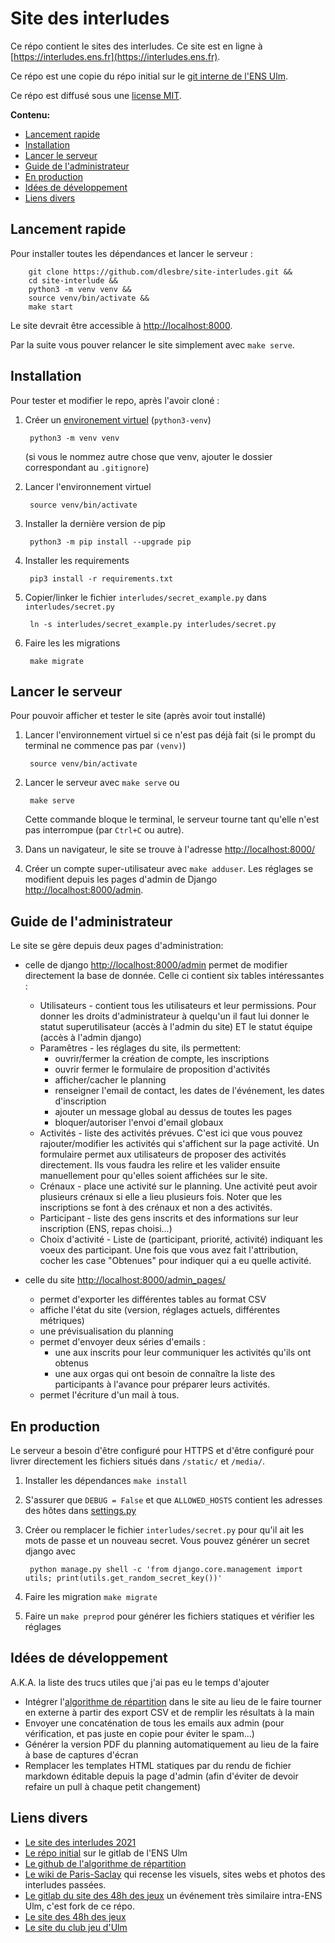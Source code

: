 # Site des interludes

Ce répo contient le sites des interludes. Ce site est en ligne à [https://interludes.ens.fr](https://interludes.ens.fr).

Ce répo est une copie du répo initial sur le [git interne de l'ENS Ulm](https://git.eleves.ens.fr/dlesbre/site-interludes).

Ce répo est diffusé sous une [license MIT](https://choosealicense.com/licenses/mit/).

**Contenu:**
- [Lancement rapide](#lancement-rapide)
- [Installation](#installation)
- [Lancer le serveur](#lancer-le-serveur)
- [Guide de l'administrateur](#guide-de-ladministrateur)
- [En production](#en-production)
- [Idées de développement](#idées-de-développement)
- [Liens divers](#liens-divers)

## Lancement rapide

Pour installer toutes les dépendances et lancer le serveur :

		git clone https://github.com/dlesbre/site-interludes.git &&
		cd site-interlude &&
		python3 -m venv venv &&
		source venv/bin/activate &&
		make start

Le site devrait être accessible à [http://localhost:8000](http://localhost:8000).

Par la suite vous pouver relancer le site simplement avec `make serve`.

## Installation

Pour tester et modifier le repo, après l'avoir cloné :

1. Créer un [environement
   virtuel](https://docs.python.org/3/tutorial/venv.html) (`python3-venv`)

		python3 -m venv venv

	(si vous le nommez autre chose que venv, ajouter le dossier correspondant
    au `.gitignore`)

2. Lancer l'environnement virtuel

		source venv/bin/activate

3. Installer la dernière version de pip

		python3 -m pip install --upgrade pip

4. Installer les requirements

		pip3 install -r requirements.txt

5. Copier/linker le fichier `interludes/secret_example.py` dans `interludes/secret.py`

		ln -s interludes/secret_example.py interludes/secret.py

6. Faire les les migrations

		make migrate

## Lancer le serveur

Pour pouvoir afficher et tester le site (après avoir tout installé)

1. Lancer l'environnement virtuel si ce n'est pas déjà fait (si le prompt du
   terminal ne commence pas par `(venv)`)

		source venv/bin/activate

2. Lancer le serveur avec `make serve` ou

		make serve

	Cette commande bloque le terminal, le serveur tourne tant qu'elle n'est pas
	interrompue (par `Ctrl+C` ou autre).

3. Dans un navigateur, le site se trouve à l'adresse
   [http://localhost:8000/](http://localhost:8000/)

4. Créer un compte super-utilisateur avec `make adduser`. Les réglages se modifient depuis les pages d'admin de Django [http://localhost:8000/admin](http://localhost:8000/admin).

## Guide de l'administrateur

Le site se gère depuis deux pages d'administration:

- celle de django [http://localhost:8000/admin](http://localhost:8000/admin) permet de modifier directement la base de donnée. Celle ci contient six tables intéressantes :
	- Utilisateurs - contient tous les utilisateurs et leur permissions. Pour donner les droits d'administrateur à quelqu'un il faut lui donner le statut superutilisateur (accès à l'admin du site) ET le statut équipe (accès à l'admin django)
	- Paramêtres - les réglages du site, ils permettent:
		- ouvrir/fermer la création de compte, les inscriptions
		- ouvrir fermer le formulaire de proposition d'activités
		- afficher/cacher le planning
		- renseigner l'email de contact, les dates de l'événement, les dates d'inscription
		- ajouter un message global au dessus de toutes les pages
		- bloquer/autoriser l'envoi d'email globaux
	- Activités - liste des activités prévues. C'est ici que vous pouvez rajouter/modifier les activités qui s'affichent sur la page activité.
		Un formulaire permet aux utilisateurs de proposer des activités directement. Ils vous faudra les relire et les valider ensuite manuellement pour qu'elles soient affichées sur le site.
	- Crénaux - place une activité sur le planning. Une activité peut avoir plusieurs crénaux si elle a lieu plusieurs fois. Noter que les inscriptions se font à des crénaux et non a des activités.
	- Participant - liste des gens inscrits et des informations sur leur inscription (ENS, repas choisi...)
	- Choix d'activité - Liste de (participant, priorité, activité) indiquant les voeux des participant. Une fois que vous avez fait l'attribution, cocher les case "Obtenues" pour indiquer qui a eu quelle activité.

- celle du site [http://localhost:8000/admin_pages/](http://localhost:8000/admin_pages/)
	- permet d'exporter les différentes tables au format CSV
	- affiche l'état du site (version, réglages actuels, différentes métriques)
	- une prévisualisation du planning
	- permet d'envoyer deux séries d'emails :
		- une aux inscrits pour leur communiquer les activités qu'ils ont obtenus
		- une aux orgas qui ont besoin de connaître la liste des participants à l'avance pour préparer leurs activités.
	- permet l'écriture d'un mail à tous.

## En production

Le serveur a besoin d'être configuré pour HTTPS et d'être configuré pour livrer directement les fichiers situés dans `/static/` et `/media/`.

1. Installer les dépendances `make install`

2. S'assurer que `DEBUG = False` et que `ALLOWED_HOSTS` contient les adresses des hôtes dans [settings.py](./interludes/settings.py)

3. Créer ou remplacer le fichier `interludes/secret.py` pour qu'il ait les mots de passe et un nouveau secret. Vous pouvez générer un secret django avec

		python manage.py shell -c 'from django.core.management import utils; print(utils.get_random_secret_key())'

4. Faire les migration `make migrate`

5. Faire un `make preprod` pour générer les fichiers statiques et vérifier les réglages

## Idées de développement

A.K.A. la liste des trucs utiles que j'ai pas eu le temps d'ajouter

- Intégrer l'[algorithme de répartition](https://github.com/Imakoala/InterludesMatchings) dans le site au lieu de le faire tourner en externe à partir des export CSV et de remplir les résultats à la main
- Envoyer une concaténation de tous les emails aux admin (pour vérification, et pas juste en copie pour éviter le spam...)
- Générer la version PDF du planning automatiquement au lieu de la faire à base de captures d'écran
- Remplacer les templates HTML statiques par du rendu de fichier markdown éditable depuis la page d'admin (afin d'éviter de devoir refaire un pull à chaque petit changement)

## Liens divers

- [Le site des interludes 2021](https://interludes.ens.fr)
- [Le répo initial](https://git.eleves.ens.fr/dlesbre/site-interludes) sur le gitlab de l'ENS Ulm
- [Le github de l'algorithme de répartition](https://github.com/Imakoala/InterludesMatchings)
- [Le wiki de Paris-Saclay](https://wiki.crans.org/VieBdl/InterLudes) qui recense les visuels, sites webs et photos des interludes passées.
- [Le gitlab du site des 48h des jeux](https://git.eleves.ens.fr/dlesbre/48h-des-jeux) un événement très similaire intra-ENS Ulm, c'est fork de ce répo.
- [Le site des 48h des jeux](https://48hdesjeux.cof.ens.fr/)
- [Le site du club jeu d'Ulm](https://jeux.cof.ens.fr/)
